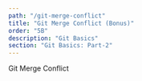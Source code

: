 ```yaml
---
path: "/git-merge-conflict"
title: "Git Merge Conflict (Bonus)"
order: "5B"
description: "Git Basics"
section: "Git Basics: Part-2"
---
```


Git Merge Conflict
